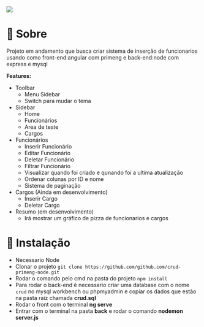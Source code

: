 <img src="https://user-images.githubusercontent.com/61124602/213936128-42841e13-faa1-4f6d-b2b6-e3324e64d5c1.png">

# 💬 Sobre
Projeto em andamento que busca criar sistema de inserção de funcionarios usando como front-end:angular com primeng e
back-end:node com express e mysql

<b>Features:</b>
- Toolbar
  - Menu Sidebar
  - Switch para mudar o tema
- Sidebar
  - Home
  - Funcionários 
  - Area de teste
  - Cargos
- Funcionários
  - Inserir Funcionário
  - Editar Funcionário
  - Deletar Funcionário
  - Filtrar Funcionário
  - Visualizar quando foi criado e qunando foi a ultima atualização
  - Ordenar colunas por ID e nome
  - Sistema de paginação
- Cargos (Ainda em desenvolvimento)
  - Inserir Cargo
  - Deletar Cargo
- Resumo (em desenvolvimento)
  - Irá mostrar um gráfico de pizza de funcionarios e cargos
# 💾 Instalação
- Necessario Node
- Clonar o projeto ```git clone https://github.com/github.com/crud-primeng-node.git```
- Rodar o comando pelo cmd na pasta do projeto ```npm install```
- Para rodar o back-end é necessario criar uma database com o nome ```crud``` no mysql workbench ou phpmyadmin e copiar os dados    que estão na pasta raiz chamada <b>crud.sql</b>
- Rodar o front com o terminal <b>ng serve</b>
- Entrar com o terminal na pasta <b>back</b> e rodar o comando  <b>nodemon server.js</b> 

